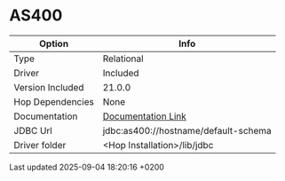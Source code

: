 <div id="header">

# AS400

</div>

<div id="content">

| Option           | Info                                                                                                                                            |
| ---------------- | ----------------------------------------------------------------------------------------------------------------------------------------------- |
| Type             | Relational                                                                                                                                      |
| Driver           | Included                                                                                                                                        |
| Version Included | 21.0.0                                                                                                                                          |
| Hop Dependencies | None                                                                                                                                            |
| Documentation    | [Documentation Link](https://www.ibm.com/support/knowledgecenter/ssw_ibm_i_71/rzahh/javadoc/com/ibm/as400/access/doc-files/JDBCProperties.html) |
| JDBC Url         | jdbc:as400://hostname/default-schema                                                                                                            |
| Driver folder    | \<Hop Installation\>/lib/jdbc                                                                                                                   |

</div>

<div id="footer">

<div id="footer-text">

Last updated 2025-09-04 18:20:16 +0200

</div>

</div>
